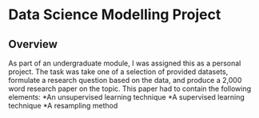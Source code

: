 # Data Science Modelling Project
## Overview
As part of an undergraduate module, I was assigned this as a personal project. The task was take one of a selection of provided datasets, formulate a research question based on the data, and produce a 2,000 word research paper on the topic. 
This paper had to contain the following elements:
*An unsupervised learning technique
*A supervised learning technique
*A resampling method
